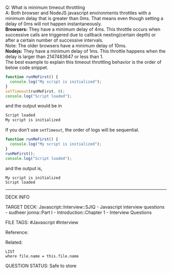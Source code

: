 Q: What is minimum timeout throttling  
A: Both browser and NodeJS javascript environments throttles with a minimum delay that is greater than 0ms. That means even though setting a delay of 0ms will not happen instantaneously.  
**Browsers:** They have a minimum delay of 4ms. This throttle occurs when successive calls are triggered due to callback nesting(certain depth) or after a certain number of successive intervals.  
Note: The older browsers have a minimum delay of 10ms.  
**Nodejs:** They have a minimum delay of 1ms. This throttle happens when the delay is larger than 2147483647 or less than 1.  
The best example to explain this timeout throttling behavior is the order of below code snippet.
```javascript
function runMeFirst() {
  console.log("My script is initialized");
}
setTimeout(runMeFirst, 0);
console.log("Script loaded");
```
and the output would be in
```cmd
Script loaded
My script is initialized
```
If you don't use `setTimeout`, the order of logs will be sequential.
```javascript
function runMeFirst() {
  console.log("My script is initialized");
}
runMeFirst();
console.log("Script loaded");
```
and the output is,
```cmd
My script is initialized
Script loaded
```
<!--ID: 1693596687254-->

---

DECK INFO

TARGET DECK: Javascript::Interview::SJIQ - Javascript interview questions - sudheer jonna::Part I - Introduction::Chapter 1 - Interview Questions

FILE TAGS: #Javascript #Interview

Reference:

Related:

```dataview
LIST
where file.name = this.file.name
```

QUESTION STATUS: Safe to store